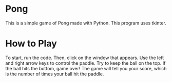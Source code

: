 # Pong
This is a simple game of Pong made with Python. This program uses tkinter.

# How to Play
To start, run the code. Then, click on the window that appears. Use the left and right arrow keys to control the paddle. Try to keep the ball on the top. If the ball hits the bottom, game over! The game will tell you your score, which is the number of times your ball hit the paddle.
